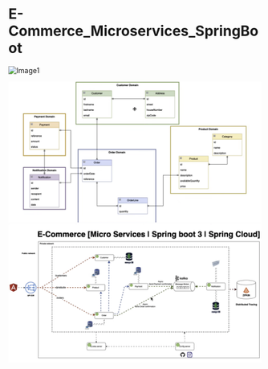 # E-Commerce_Microservices_SpringBoot


![Image1](path/to/image)

![Image1](img1.png)
![Image2](img2.png)


